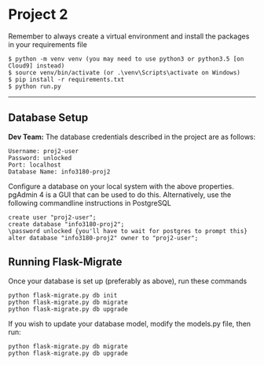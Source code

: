 # Project 2

Remember to always create a virtual environment and install the packages in your requirements file

```
$ python -m venv venv (you may need to use python3 or python3.5 [on Cloud9] instead)
$ source venv/bin/activate (or .\venv\Scripts\activate on Windows)
$ pip install -r requirements.txt 
$ python run.py
```

---

## Database Setup

**Dev Team:** The database credentials described in the project are as follows:

```
Username: proj2-user
Password: unlocked
Port: localhost
Database Name: info3180-proj2
```

Configure a database on your local system with the above properties. pgAdmin 4 is a GUI that can
be used to do this. Alternatively, use the following commandline instructions in PostgreSQL

```
create user "proj2-user";
create database "info3180-proj2";
\password unlocked {you'll have to wait for postgres to prompt this}
alter database "info3180-proj2" owner to "proj2-user";
```

## Running Flask-Migrate
Once your database is set up (preferably as above), run these commands

```
python flask-migrate.py db init
python flask-migrate.py db migrate
python flask-migrate.py db upgrade
```

If you wish to update your database model, modify the models.py file, then run:

```
python flask-migrate.py db migrate
python flask-migrate.py db upgrade
```